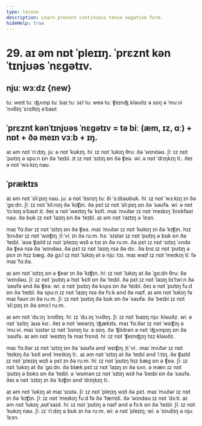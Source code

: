 ```yaml
---
type: lesson
description: Learn present continuous tense negative form.
hideHelp: true
---
```


# 29. aɪ əm nɒt ˈpleɪɪŋ. ˈprɛznt kənˈtɪnjʊəs ˈnɛgətɪv.

## njuː wɜːdz {new}

tuː weɪt
tuː ʤʌmp
tuː baɪ
tuː sɛl
tuː weə
tuː ʧeɪnʤ
kləʊðz
ə sɒŋ
ə ˈmuːvi
ˈnʌθɪŋ
ˈɛnɪθɪŋ
əˈbaʊt

## ˈprɛznt kənˈtɪnjʊəs ˈnɛgətɪv = tə biː (æm, ɪz, ɑː) + nɒt + ðə meɪn vɜːb + ɪŋ.

aɪ əm nɒt ˈriːdɪŋ.
juː ə nɒt ˈkʊkɪŋ.
hiː ɪz nɒt ˈlʊkɪŋ θruː ðə ˈwɪndəʊ.
ʃiː ɪz nɒt ˈpʊtɪŋ ə spuːn ɒn ðə ˈteɪbl.
ɪt ɪz nɒt ˈsɪtɪŋ ɒn ðə ʧeə.
wiː ə nɒt ˈdrɪŋkɪŋ tiː.
ðeɪ ə nɒt ˈwɜːkɪŋ naʊ.

## ˈpræktɪs

aɪ əm nɒt ˈsliːpɪŋ naʊ.
juː ə nɒt ˈlɪsnɪŋ tuː ði ˈɔːdɪəʊbʊk.
hiː ɪz nɒt ˈwɜːkɪŋ ɪn ðə ˈgɑːdn.
ʃiː ɪz nɒt ˈkliːnɪŋ ðə ˈkɪʧɪn.
ðə pɛt ɪz nɒt ˈsliːpɪŋ ɒn ðə ˈsəʊfə.
wiː ə nɒt ˈtɔːkɪŋ əˈbaʊt ɪt.
ðeɪ ə nɒt ˈweɪtɪŋ fə ˈkɒfi.
maɪ ˈmʌðər ɪz nɒt ˈmeɪkɪŋ ˈbrɛkfəst naʊ.
ðə bʊk ɪz nɒt ˈlaɪɪŋ ɒn ðə ˈteɪbl.
aɪ əm nɒt ˈraɪtɪŋ ə ˈlɛsn.

maɪ ˈfɑːðər ɪz nɒt ˈsɪtɪŋ ɒn ðə ʧeə.
maɪ ˈmʌðər ɪz nɒt ˈkʊkɪŋ ɪn ðə ˈkɪʧɪn.
hɪz ˈbrʌðər ɪz nɒt ˈwɒʧɪŋ ˌtiːˈviː ɪn ðə ruːm.
hɜː ˈsɪstər ɪz nɒt ˈpʊtɪŋ ə bʊk ɒn ðə ˈteɪbl.
ˈaʊə ʧaɪld ɪz nɒt ˈpleɪɪŋ wɪð ə tɔɪ ɪn ðə ruːm.
ðə pɛt ɪz nɒt ˈsɪtɪŋ ˈʌndə ðə ʧeə nɪə ðə ˈwɪndəʊ.
ðə pɛt ɪz nɒt ˈlaɪɪŋ nɪə ðə dɔː.
ðə bɔɪ ɪz nɒt ˈpʊtɪŋ ə pɛn ɪn hɪz bæg.
ðə gɜːl ɪz nɒt ˈlʊkɪŋ ət ə njuː tɔɪ.
maɪ waɪf ɪz nɒt ˈmeɪkɪŋ tiː fə maɪ ˈfɑːðə.

aɪ əm nɒt ˈsɪtɪŋ ɒn ə ʧeər ɪn ðə ˈkɪʧɪn.
hiː ɪz nɒt ˈlʊkɪŋ ət ðə ˈgɑːdn θruː ðə ˈwɪndəʊ.
ʃiː ɪz nɒt ˈpʊtɪŋ ə hɒt ˈkɛtl ɒn ðə ˈteɪbl.
ðə pɛt ɪz nɒt ˈlaɪɪŋ bɪˈtwiːn ðə ˈsəʊfə ənd ðə ʧeə.
wiː ə nɒt ˈpʊtɪŋ ðə kʌps ɒn ðə ˈteɪbl.
ðeɪ ə nɒt ˈpʊtɪŋ fuːd ɒn ðə ˈteɪbl.
ðə spuːn ɪz nɒt ˈlaɪɪŋ nɪə ðə fɔːk ənd ðə naɪf.
aɪ əm nɒt ˈlʊkɪŋ fə maɪ fəʊn ɪn ðə ruːm.
ʃiː ɪz nɒt ˈpʊtɪŋ ðə bʊk ɒn ðə ˈsəʊfə.
ðə ˈbeɪbi ɪz nɒt ˈsliːpɪŋ ɪn ðə smɔːl ruːm.

aɪ əm nɒt ˈduːɪŋ ˈɛnɪθɪŋ.
hiː ɪz ˈduːɪŋ ˈnʌθɪŋ.
ʃiː ɪz nɒt ˈbaɪɪŋ njuː kləʊðz.
wiː ə nɒt ˈsɛlɪŋ ˈaʊə kɑː.
ðeɪ ə nɒt ˈweərɪŋ ˈʤækɪts.
maɪ ˈfɑːðər ɪz nɒt ˈwɒʧɪŋ ə ˈmuːvi.
maɪ ˈsɪstər ɪz nɒt ˈlɪsnɪŋ tuː ə sɒŋ.
ðə ˈʧɪldrən ə nɒt ˈʤʌmpɪŋ ɒn ðə ˈsəʊfə.
aɪ əm nɒt ˈweɪtɪŋ fə maɪ frɛnd.
hiː ɪz nɒt ˈʧeɪnʤɪŋ hɪz kləʊðz.

maɪ ˈfɑːðər ɪz nɒt ˈsɪtɪŋ ɒn ðə ˈsəʊfə ənd ˈwɒʧɪŋ ˌtiːˈviː.
maɪ ˈmʌðər ɪz nɒt ˈteɪkɪŋ ðə ˈkɛtl ənd ˈmeɪkɪŋ tiː.
aɪ əm nɒt ˈsɪtɪŋ ət ðə ˈteɪbl ənd ˈiːtɪŋ.
ðə ʧaɪld ɪz nɒt ˈpleɪɪŋ wɪð ə pɛt ɪn ðə ruːm.
hiː ɪz nɒt ˈpʊtɪŋ hɪz bæg ɒn ə ʧeə.
ʃiː ɪz nɒt ˈlʊkɪŋ ət ðə ˈgɑːdn.
ðə blæk pɛt ɪz nɒt ˈlaɪɪŋ ɪn ðə sʌn.
ə mæn ɪz nɒt ˈpʊtɪŋ ə bɒks ɒn ðə ˈteɪbl.
ə ˈwʊmən ɪz nɒt ˈsɪtɪŋ wɪð hə ˈbeɪbi ɒn ðə ˈsəʊfə.
ðeɪ ə nɒt ˈsɪtɪŋ ɪn ðə ˈkɪʧɪn ənd ˈdrɪŋkɪŋ tiː.

aɪ əm nɒt ˈlʊkɪŋ ət maɪ ˈsɪstə.
ʃiː ɪz nɒt ˈpleɪɪŋ wɪð ðə pɛt.
maɪ ˈmʌðər ɪz nɒt ɪn ðə ˈkɪʧɪn.
ʃiː ɪz nɒt ˈmeɪkɪŋ fuːd fə ðə ˈfæmɪli.
ðə ˈwɪndəʊ ɪz nɒt ˈdɜːti.
aɪ əm nɒt ˈlʊkɪŋ ˌaʊtˈsaɪd.
hiː ɪz nɒt ˈpʊtɪŋ ə naɪf ənd ə fɔːk ɒn ðə ˈteɪbl.
ʃiː ɪz nɒt ˈkʊkɪŋ naʊ.
ʃiː ɪz ˈriːdɪŋ ə bʊk ɪn hə ruːm.
wiː ə nɒt ˈpleɪɪŋ; wiː ə ˈstʌdiɪŋ ə njuː ˈlɛsn.
